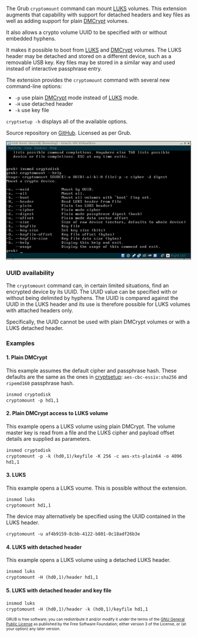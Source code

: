 The Grub `cryptomount` command can mount [LUKS][1] volumes. This extension augments that capability
with support for detached headers and key files as well as adding support for plain [DMCrypt][2]
volumes.

It also allows a crypto volume UUID to be specified with or without embedded hyphens.

It makes it possible to boot from [LUKS][1] and [DMCrypt][2] volumes. The LUKS header may
be detached and stored on a different device, such as a removable USB key. Key files may be
stored in a similar way and used instead of interactive passphrase entry.

The extension provides the `cryptomount` command with several new command-line options:

* `-p` use plain [DMCrypt][2] mode instead of [LUKS][1] mode.
* `-H` use detached header
* `-k` use key file

`cryptsetup -h` displays all of the available options.

Source repository on [GitHub](https://github.com/johnlane/grub-crypt). Licensed as per Grub.

![My helpful screenshot](/assets/grub-crypto.png)

### UUID availability

The `cryptomount` command can, in certain limited situations, find an encrypted device by its
UUID. The UUID value can be specified with or without being delimited by hyphens. The UUID
is compared against the UUID in the LUKS header and its use is therefore possible for LUKS
volumes with attached headers only.

Specifically, the UUID cannot be used with plain DMCrypt volumes or with a LUKS detached
header.

### Examples

#### 1. Plain DMCrypt

This example assumes the default cipher and passphrase hash. These defaults are the same as
the ones in [cryptsetup][3]: `aes-cbc-essiv:sha256` and `ripemd160` passphrase hash.

    insmod cryptodisk
    cryptomount -p hd1,1

#### 2. Plain DMCrypt access to LUKS volume

This example opens a LUKS volume using plain DMCrypt. The volume master key is read from a
file and the LUKS cipher and payload offset details are supplied as parameters.

    insmod cryptodisk
    cryptomount -p -k (hd0,1)/keyfile -K 256 -c aes-xts-plain64 -o 4096 hd1,1


#### 3. LUKS

This example opens a LUKS voume. This is possible without the extension.

    insmod luks
    cryptomount hd1,1

The device may alternatively be specified using the UUID contained in the LUKS header.

    cryptomount -u af4b9159-8cbb-4122-b801-0c18adf26b3e

#### 4. LUKS with detached header

This example opens a LUKS volume using a detached LUKS header.

    insmod luks
    cryptomount -H (hd0,1)/header hd1,1
    
#### 5. LUKS with detached header and key file

    insmod luks
    cryptomount -H (hd0,1)/header -k (hd0,1)/keyfile hd1,1

<div class="message" style="font-size:75%">

GRUB is free software; you can redistribute it and/or modify it under the terms of the <a href="http://www.gnu.org/licenses/gpl.html">GNU General Public License</a> as published by the Free Software Foundation; either version 3 of the License, or (at your option) any later version.

</div>




[1]:https://code.google.com/p/cryptsetup
[2]:https://code.google.com/p/cryptsetup/wiki/DMCrypt
[3]:http://www.dsm.fordham.edu/cgi-bin/man-cgi.pl?topic=cryptsetup
